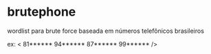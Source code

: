 # brutephone
wordlist para brute force baseada em números telefônicos brasileiros

ex: < 81******
          94******
              87******
                 99******
/>
